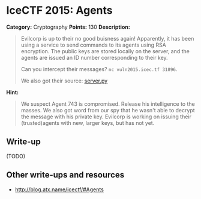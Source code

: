# IceCTF 2015: Agents

**Category:** Cryptography
**Points:** 130
**Description:** 

> <p>Evilcorp is up to their no good buisness again! Apparently, it has been using a service to send commands to its agents using RSA encryption. The public keys are stored locally on the server, and the agents are issued an ID number corresponding to their key.</p><p>Can you intercept their messages? <code>nc vuln2015.icec.tf 31896</code>.</p><p>We also got their source: <a target='_blank' href='/problem-static/stage4/crypto/agents/server.py'>server.py</a></p>

**Hint:**

> We suspect Agent 743 is compromised. Release his intelligence to the masses. We also got word from our spy that he wasn't able to decrypt the message with his private key. Evilcorp is working on issuing their (trusted)agents with new, larger keys, but has not yet.

## Write-up

(TODO)

## Other write-ups and resources

* <http://blog.atx.name/icectf/#Agents>
